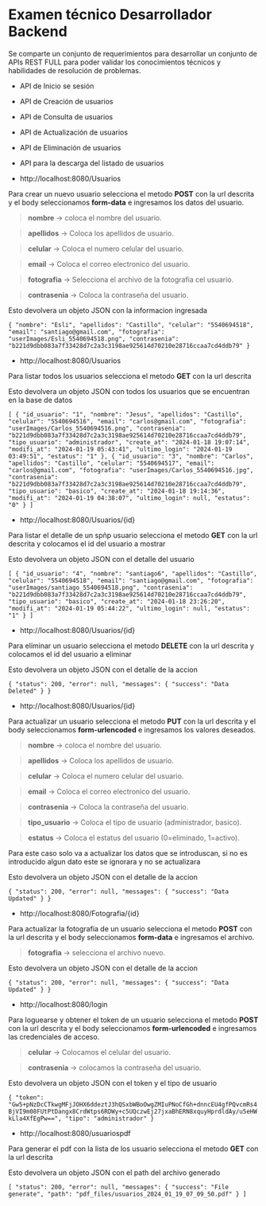 # Examen técnico Desarrollador Backend
Se comparte un conjunto de requerimientos para desarrollar un conjunto de APIs 
REST FULL para poder validar los conocimientos técnicos y habilidades de resolución 
de problemas.

- API de Inicio se sesión
- API de Creación de usuarios
- API de Consulta de usuarios
- API de Actualización de usuarios
- API de Eliminación de usuarios
- API para la descarga del listado de usuarios


- http://localhost:8080/Usuarios

Para crear un nuevo usuario selecciona el metodo **POST** con la url descrita y el body seleccionamos **form-data** e ingresamos los datos del usuario.

> **nombre** -> coloca el nombre del usuario.

> **apellidos** -> Coloca los apellidos de usuario.

> **celular** -> Coloca el numero celular del usuario.

> **email** -> Coloca el correo electronico del usuario.

> **fotografia** -> Selecciona el archivo de la fotografia cel usuario.

> **contrasenia** -> Coloca la contraseña del usuario.

Esto devolvera un objeto JSON con la informacion ingresada

`
{
    "nombre": "Esli",
    "apellidos": "Castillo",
    "celular": "5540694518",
    "email": "santiago@gmail.com",
    "fotografia": "userImages/Esli_5540694518.png",
    "contrasenia": "b221d9dbb083a7f33428d7c2a3c3198ae925614d70210e28716ccaa7cd4ddb79"
}
`

- http://localhost:8080/Usuarios

Para listar todos los usuarios selecciona el metodo **GET** con la url descrita

Esto devolvera un objeto JSON con todos los usuarios que se encuentran en la base de datos

`
[
     {
        "id_usuario": "1",
        "nombre": "Jesus",
        "apellidos": "Castillo",
        "celular": "5540694516",
        "email": "carlos@gmail.com",
        "fotografia": "userImages/Carlos_5540694516.png",
        "contrasenia": "b221d9dbb083a7f33428d7c2a3c3198ae925614d70210e28716ccaa7cd4ddb79",
        "tipo_usuario": "administrador",
        "create_at": "2024-01-18 19:07:14",
        "modifi_at": "2024-01-19 05:43:41",
        "ultimo_login": "2024-01-19 03:49:51",
        "estatus": "1"
    },
    {
        "id_usuario": "3",
        "nombre": "Carlos",
        "apellidos": "Castillo",
        "celular": "5540694517",
        "email": "carlos@gmail.com",
        "fotografia": "userImages/Carlos_5540694516.jpg",
        "contrasenia": "b221d9dbb083a7f33428d7c2a3c3198ae925614d70210e28716ccaa7cd4ddb79",
        "tipo_usuario": "basico",
        "create_at": "2024-01-18 19:14:36",
        "modifi_at": "2024-01-19 04:38:07",
        "ultimo_login": null,
        "estatus": "0"
    }
]
`

- http://localhost:8080/Usuarios/{id}

Para listar el detalle de un spñp usuario selecciona el metodo **GET** con la url descrita y colocamos el id del usuario a mostrar

Esto devolvera un objeto JSON con el detalle del usuario

`
[
    {
        "id_usuario": "4",
        "nombre": "santiago6",
        "apellidos": "Castillo",
        "celular": "5540694518",
        "email": "santiago@gmail.com",
        "fotografia": "userImages/santiago_5540694518.png",
        "contrasenia": "b221d9dbb083a7f33428d7c2a3c3198ae925614d70210e28716ccaa7cd4ddb79",
        "tipo_usuario": "basico",
        "create_at": "2024-01-18 23:26:20",
        "modifi_at": "2024-01-19 05:44:22",
        "ultimo_login": null,
        "estatus": "1"
    }
]
`

- http://localhost:8080/Usuarios/{id}

Para eliminar un usuario selecciona el metodo **DELETE** con la url descrita y colocamos el id del usuario a eliminar

Esto devolvera un objeto JSON con el detalle de la accion

`
{
    "status": 200,
    "error": null,
    "messages": {
        "success": "Data Deleted"
    }
}
`

- http://localhost:8080/Usuarios/{id}

Para actualizar un usuario selecciona el metodo **PUT** con la url descrita y el body seleccionamos **form-urlencoded** e ingresamos los valores deseados.

> **nombre** -> coloca el nombre del usuario.

> **apellidos** -> Coloca los apellidos de usuario.

> **celular** -> Coloca el numero celular del usuario.

> **email** -> Coloca el correo electronico del usuario.

> **contrasenia** -> Coloca la contraseña del usuario.

> **tipo_usuario** -> Coloca el tipo de usuario (administrador, basico).

> **estatus** -> Coloca el estatus del usuario (0=eliminado, 1=activo).

Para este caso solo va a actualizar los datos que se introduscan, si no es introducido algun dato este se ignorara y no se actualizara

Esto devolvera un objeto JSON con el detalle de la accion

`
{
    "status": 200,
    "error": null,
    "messages": {
        "success": "Data Updated"
    }
}
`

- http://localhost:8080/Fotografia/{id}

Para actualizar la fotografia de un usuario selecciona el metodo **POST** con la url descrita y el body seleccionamos **form-data** e ingresamos el archivo.

> **fotografia** -> selecciona el archivo nuevo.


Esto devolvera un objeto JSON con el detalle de la accion

`
{
    "status": 200,
    "error": null,
    "messages": {
        "success": "Data Updated"
    }
}
`

- http://localhost:8080/login

Para loguearse y obtener el token de un usuario selecciona el metodo **POST** con la url descrita y el body seleccionamos **form-urlencoded** e ingresamos las credenciales de acceso.

> **celular** -> Colocamos el celular del usuario.

> **contrasenia** -> colocamos la contraseña del usuario.


Esto devolvera un objeto JSON con el token y el tipo de usuario

`
{
    "token": "Gw5+pNzDcCTkwgMFjJOHX6ddeztJ3hQSxbWBoOwgZMIuPNoCfGh+dnncEU4gfPQvcmRs4BjVI9m08FUtPtDangx8CrdWtps6RDWy+c5UQczwEj27jxaBhERN8xquyHprdldAy/u5eHWkLla4XfEgPw==",
    "tipo": "administrador"
}
`

- http://localhost:8080/usuariospdf

Para generar el pdf con la lista de los usuario selecciona el metodo **GET** con la url descrita

Esto devolvera un objeto JSON con el path del archivo generado

`
[
    "status": 200,
    "error": null,
    "messages": {
        "success": "File generate",
        "path": "pdf_files/usuarios_2024_01_19_07_09_50.pdf"
    }
]
`